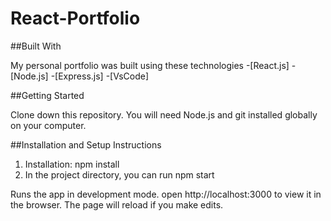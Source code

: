 # React-Portfolio

##Built With

My personal portfolio was built using these technologies
-[React.js]
-[Node.js]
-[Express.js]
-[VsCode]

##Getting Started

Clone down this repository. You will need Node.js and git installed globally on your computer.

##Installation and Setup Instructions

1. Installation: npm install
2. In the project directory, you can run npm start

Runs the app in development mode.
open http://localhost:3000 to view it in the browser. The page will reload if you make edits.
